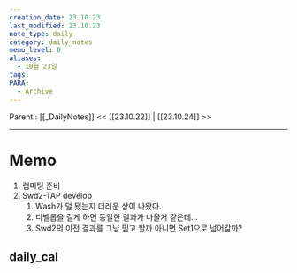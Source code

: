 ```yaml
---
creation_date: 23.10.23
last_modified: 23.10.23
note_type: daily
category: daily_notes
memo_level: 0
aliases:
  - 10월 23일
tags: 
PARA:
  - Archive
---
```

Parent : [[_DailyNotes]]
<< [[23.10.22]] | [[23.10.24]] >>

---
# Memo
1. 랩미팅 준비
2. Swd2-TAP develop
	1.  Wash가 덜 됐는지 더러운 상이 나왔다.
	2. 디벨롭을 길게 하면 동일한 결과가 나올거 같은데… 
	3. Swd2의 이전 결과를 그냥 믿고 할까 아니면 Set1으로 넘어갈까?

## daily_cal
